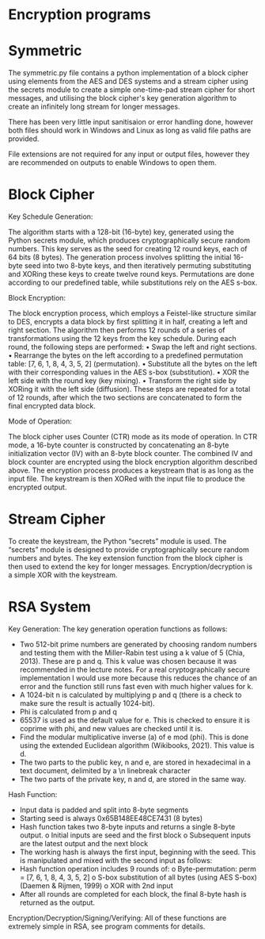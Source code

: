 # Encryption programs

# Symmetric

The symmetric.py file contains a python implementation of a block cipher using elements from the AES and DES systems and a stream cipher using the secrets module to create a simple one-time-pad stream cipher for short messages, and utilising the block cipher's key generation algorithm to create an infinitely long stream for longer messages.

There has been very little input sanitisaion or error handling done, however both files should work in Windows and Linux as long as valid file paths are provided.

File extensions are not required for any input or output files, however they are recommended on outputs to enable Windows to open them.

# Block Cipher

Key Schedule Generation:

The algorithm starts with a 128-bit (16-byte) key, generated using the Python secrets module, which produces cryptographically secure random numbers. This key serves as the seed for creating 12 round keys, each of 64 bits (8 bytes). The generation process involves splitting the initial 16-byte seed into two 8-byte keys, and then iteratively permuting substituting and XORing these keys to create twelve round keys. Permutations are done according to our predefined table, while substitutions rely on the AES s-box.

Block Encryption:

The block encryption process, which employs a Feistel-like structure similar to DES, encrypts a data block by first splitting it in half, creating a left and right section. The algorithm then performs 12 rounds of a series of transformations using the 12 keys from the key schedule.
During each round, the following steps are performed:
•	Swap the left and right sections.
•	Rearrange the bytes on the left according to a predefined permutation table: [7, 6, 1, 8, 4, 3, 5, 2] (permutation).
•	Substitute all the bytes on the left with their corresponding values in the AES s-box (substitution).
•	XOR the left side with the round key (key mixing).
•	Transform the right side by XORing it with the left side (diffusion).
These steps are repeated for a total of 12 rounds, after which the two sections are concatenated to form the final encrypted data block.

Mode of Operation: 

The block cipher uses Counter (CTR) mode as its mode of operation. In CTR mode, a 16-byte counter is constructed by concatenating an 8-byte initialization vector (IV) with an 8-byte block counter. The combined IV and block counter are encrypted using the block encryption algorithm described above. The encryption process produces a keystream that is as long as the input file. The keystream is then XORed with the input file to produce the encrypted output.

# Stream Cipher

To create the keystream, the Python “secrets” module is used. The “secrets” module is designed to provide cryptographically secure random numbers and bytes. The key extension function from the block cipher is then used to extend the key for longer messages. Encryption/decryption is a simple XOR with the keystream.

# RSA System

Key Generation:
The key generation operation functions as follows:
-	Two 512-bit prime numbers are generated by choosing random numbers and testing them with the Miller-Rabin test using a k value of 5 (Chia, 2013). These are p and q. This k value was chosen because it was recommended in the lecture notes. For a real cryptographically secure implementation I would use more because this reduces the chance of an error and the function still runs fast even with much higher values for k.
-	A 1024-bit n is calculated by multiplying p and q (there is a check to make sure the result is actually 1024-bit).
-	Phi is calculated from p and q
-	65537 is used as the default value for e. This is checked to ensure it is coprime with phi, and new values are checked until it is.
-	Find the modular multiplicative inverse (a) of e mod (phi). This is done using the extended Euclidean algorithm (Wikibooks, 2021). This value is d.
-	The two parts to the public key, n and e, are stored in hexadecimal in a text document, delimited by a \n linebreak character
-	The two parts of the private key, n and d, are stored in the same way.

Hash Function:
-	Input data is padded and split into 8-byte segments
-	Starting seed is always 0x65B148EE48CE7431 (8 bytes)
-	Hash function takes two 8-byte inputs and returns a single 8-byte output.
o	Initial inputs are seed and the first block
o	Subsequent inputs are the latest output and the next block
-	The working hash is always the first input, beginning with the seed. This is manipulated and mixed with the second input as follows:
-	Hash function operation includes 9 rounds of:
o	Byte-permutation: perm = [7, 6, 1, 8, 4, 3, 5, 2]
o	S-box substitution of all bytes (using AES S-box) (Daemen & Rijmen, 1999)
o	XOR with 2nd input
-	After all rounds are completed for each block, the final 8-byte hash is returned as the output.

Encryption/Decryption/Signing/Verifying:
All of these functions are extremely simple in RSA, see program comments for details.
